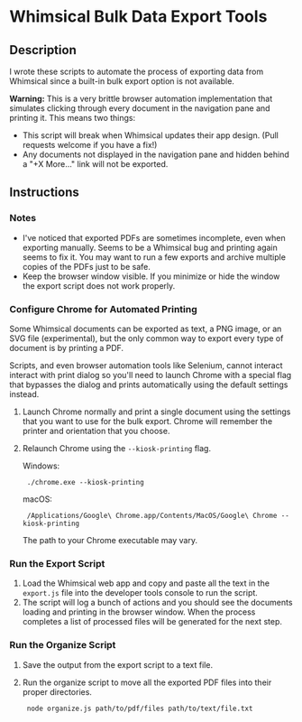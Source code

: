 # Whimsical Bulk Data Export Tools

## Description
I wrote these scripts to automate the process of exporting data from Whimsical since a built-in bulk export option is not available.

**Warning:** This is a very brittle browser automation implementation that simulates clicking through every document in the navigation pane and printing it. This means two things:
- This script will break when Whimsical updates their app design. (Pull requests welcome if you have a fix!)
- Any documents not displayed in the navigation pane and hidden behind a "+X More..." link will not be exported.

## Instructions

### Notes

- I've noticed that exported PDFs are sometimes incomplete, even when exporting manually. Seems to be a Whimsical bug and printing again seems to fix it. You may want to run a few exports and archive multiple copies of the PDFs just to be safe.
- Keep the browser window visible. If you minimize or hide the window the export script does not work properly.

### Configure Chrome for Automated Printing

Some Whimsical documents can be exported as text, a PNG image, or an SVG file (experimental), but the only common way to export every type of document is by printing a PDF.

Scripts, and even browser automation tools like Selenium, cannot interact interact with print dialog so you'll need to launch Chrome with a special flag that bypasses the dialog and prints automatically using the default settings instead.

1. Launch Chrome normally and print a single document using the settings that you want to use for the bulk export. Chrome will remember the printer and orientation that you choose.
2. Relaunch Chrome using the `--kiosk-printing` flag.

   Windows:

        ./chrome.exe --kiosk-printing
        
   macOS:

        /Applications/Google\ Chrome.app/Contents/MacOS/Google\ Chrome --kiosk-printing

   The path to your Chrome executable may vary.

### Run the Export Script

1. Load the Whimsical web app and copy and paste all the text in the `export.js` file into the developer tools console to run the script.
2. The script will log a bunch of actions and you should see the documents loading and printing in the browser window. When the process completes a list of processed files will be generated for the next step.

### Run the Organize Script

1. Save the output from the export script to a text file.
2. Run the organize script to move all the exported PDF files into their proper directories.

        node organize.js path/to/pdf/files path/to/text/file.txt
